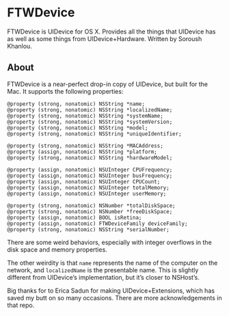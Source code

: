 # FTWDevice

FTWDevice is UIDevice for OS X. Provides all the things that UIDevice has as well as some things from UIDevice+Hardware. Written by Soroush Khanlou.

## About

FTWDevice is a near-perfect drop-in copy of UIDevice, but built for the Mac. It supports the following properties:

	@property (strong, nonatomic) NSString *name;
	@property (strong, nonatomic) NSString *localizedName;
	@property (strong, nonatomic) NSString *systemName;
	@property (strong, nonatomic) NSString *systemVersion;
	@property (strong, nonatomic) NSString *model;
	@property (strong, nonatomic) NSString *uniqueIdentifier;

	@property (strong, nonatomic) NSString *MACAddress;
	@property (assign, nonatomic) NSString *platform;
	@property (strong, nonatomic) NSString *hardwareModel;

	@property (assign, nonatomic) NSUInteger CPUFrequency;
	@property (assign, nonatomic) NSUInteger busFrequency;
	@property (assign, nonatomic) NSUInteger CPUCount;
	@property (assign, nonatomic) NSUInteger totalMemory;
	@property (assign, nonatomic) NSUInteger userMemory;

	@property (strong, nonatomic) NSNumber *totalDiskSpace;
	@property (strong, nonatomic) NSNumber *freeDiskSpace;
	@property (assign, nonatomic) BOOL isRetina;
	@property (assign, nonatomic) FTWDeviceFamily deviceFamily;
	@property (strong, nonatomic) NSString *serialNumber;

There are some weird behaviors, especially with integer overflows in the disk space and memory properties.

The other weirdity is that `name` represents the name of the computer on the network, and `localizedName` is the presentable name. This is slightly different from UIDevice’s implementation, but it’s closer to NSHost’s.

Big thanks for to Erica Sadun for making UIDevice+Extensions, which has saved my butt on so many occasions. There are more acknowledgements in that repo.

 
